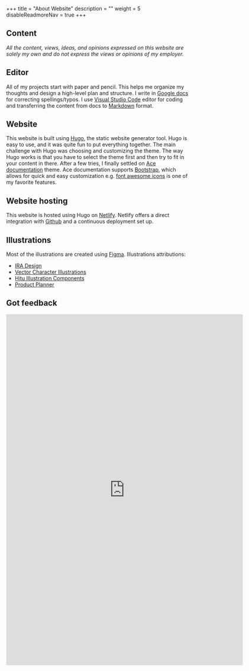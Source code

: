 +++
title = "About Website"
description = ""
weight = 5
disableReadmoreNav = true
+++

## Content
*All the content, views, ideas, and opinions expressed on this website are solely my own and do not express the views or opinions of my employer.*

## Editor
All of my projects start with paper and pencil. This helps me organize my thoughts and design a high-level plan and structure. I write in [Google docs](https://docs.google.com/) for correcting spellings/typos. I use [Visual Studio Code](https://code.visualstudio.com/) editor for coding and transferring the content from docs to [Markdown](https://www.markdownguide.org/getting-started/) format.

## Website
This website is built using [Hugo](https://gohugo.io/about/what-is-hugo/), the static website generator tool. Hugo is easy to use, and it was quite fun to put everything together. The main challenge with Hugo was choosing and customizing the theme. The way Hugo works is that you have to select the theme first and then try to fit in your content in there. After a few tries, I finally settled on [Ace documentation](https://themes.gohugo.io/ace-documentation/) theme. Ace documentation supports [Bootstrap](https://getbootstrap.com/), which allows for quick and easy customization e.g. [font awesome icons](https://fontawesome.com/v4.7.0/icons/) is one of my favorite features.

## Website hosting
This website is hosted using Hugo on [Netlify](https://www.netlify.com/). Netlify offers a direct integration with [Github](https://github.com/aarg/tpm) and a continuous deployment set up.

## Illustrations
Most of the illustrations are created using [Figma](https://www.figma.com/). Illustrations attributions:
  * [IRA Design](https://iradesign.io/gallery/illustrations)
  * [Vector Character Illustrations](https://www.figma.com/community/file/865151903316043704)
  * [Hitu Illustration Components](https://www.figma.com/file/bzQX2VvJj9KM07n6w0gKFq/Hitu-Illustration-Components-(Community)?node-id=185%3A569)
  * [Product Planner](https://www.figma.com/community/plugin/766652281834442616/Product-Planner)

## Got feedback

<iframe src="https://docs.google.com/forms/d/e/1FAIpQLSdTX5N5qVAqZxSYPMn1fS928PM818aP-p0ErJWczKugyQm6CQ/viewform?embedded=true" width="640" height="950" frameborder="0" marginheight="0" marginwidth="0">Loading…</iframe>
